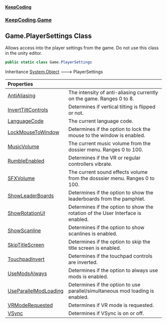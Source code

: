 #### [KeepCoding](index.md 'index')
### [KeepCoding](KeepCoding.md 'KeepCoding').[Game](KeepCoding_Game.md 'KeepCoding.Game')
## Game.PlayerSettings Class
Allows access into the player settings from the game. Do not use this class in the unity editor.   
```csharp
public static class Game.PlayerSettings
```

Inheritance [System.Object](https://docs.microsoft.com/en-us/dotnet/api/System.Object 'System.Object') &#129106; PlayerSettings  

| Properties | |
| :--- | :--- |
| [AntiAliasing](KeepCoding_Game_PlayerSettings_AntiAliasing.md 'KeepCoding.Game.PlayerSettings.AntiAliasing') | The intensity of anti-aliasing currently on the game. Ranges 0 to 8.<br/> |
| [InvertTiltControls](KeepCoding_Game_PlayerSettings_InvertTiltControls.md 'KeepCoding.Game.PlayerSettings.InvertTiltControls') | Determines if vertical tilting is flipped or not.<br/> |
| [LanguageCode](KeepCoding_Game_PlayerSettings_LanguageCode.md 'KeepCoding.Game.PlayerSettings.LanguageCode') | The current language code.<br/> |
| [LockMouseToWindow](KeepCoding_Game_PlayerSettings_LockMouseToWindow.md 'KeepCoding.Game.PlayerSettings.LockMouseToWindow') | Determines if the option to lock the mouse to the window is enabled.<br/> |
| [MusicVolume](KeepCoding_Game_PlayerSettings_MusicVolume.md 'KeepCoding.Game.PlayerSettings.MusicVolume') | The current music volume from the dossier menu. Ranges 0 to 100.<br/> |
| [RumbleEnabled](KeepCoding_Game_PlayerSettings_RumbleEnabled.md 'KeepCoding.Game.PlayerSettings.RumbleEnabled') | Determines if the VR or regular controllers vibrate.<br/> |
| [SFXVolume](KeepCoding_Game_PlayerSettings_SFXVolume.md 'KeepCoding.Game.PlayerSettings.SFXVolume') | The current sound effects volume from the dosssier menu. Ranges 0 to 100.<br/> |
| [ShowLeaderBoards](KeepCoding_Game_PlayerSettings_ShowLeaderBoards.md 'KeepCoding.Game.PlayerSettings.ShowLeaderBoards') | Determines if the option to show the leaderboards from the pamphlet.<br/> |
| [ShowRotationUI](KeepCoding_Game_PlayerSettings_ShowRotationUI.md 'KeepCoding.Game.PlayerSettings.ShowRotationUI') | Determines if the option to show the rotation of the User Interface is enabled.<br/> |
| [ShowScanline](KeepCoding_Game_PlayerSettings_ShowScanline.md 'KeepCoding.Game.PlayerSettings.ShowScanline') | Determines if the option to show scanlines is enabled.<br/> |
| [SkipTitleScreen](KeepCoding_Game_PlayerSettings_SkipTitleScreen.md 'KeepCoding.Game.PlayerSettings.SkipTitleScreen') | Determines if the option to skip the title screen is enabled.<br/> |
| [TouchpadInvert](KeepCoding_Game_PlayerSettings_TouchpadInvert.md 'KeepCoding.Game.PlayerSettings.TouchpadInvert') | Determines if the touchpad controls are inverted.<br/> |
| [UseModsAlways](KeepCoding_Game_PlayerSettings_UseModsAlways.md 'KeepCoding.Game.PlayerSettings.UseModsAlways') | Determines if the option to always use mods is enabled.<br/> |
| [UseParallelModLoading](KeepCoding_Game_PlayerSettings_UseParallelModLoading.md 'KeepCoding.Game.PlayerSettings.UseParallelModLoading') | Determines if the option to use parallel/simultaneous mod loading is enabled.<br/> |
| [VRModeRequested](KeepCoding_Game_PlayerSettings_VRModeRequested.md 'KeepCoding.Game.PlayerSettings.VRModeRequested') | Determines if VR mode is requested.<br/> |
| [VSync](KeepCoding_Game_PlayerSettings_VSync.md 'KeepCoding.Game.PlayerSettings.VSync') | Determines if VSync is on or off.<br/> |
